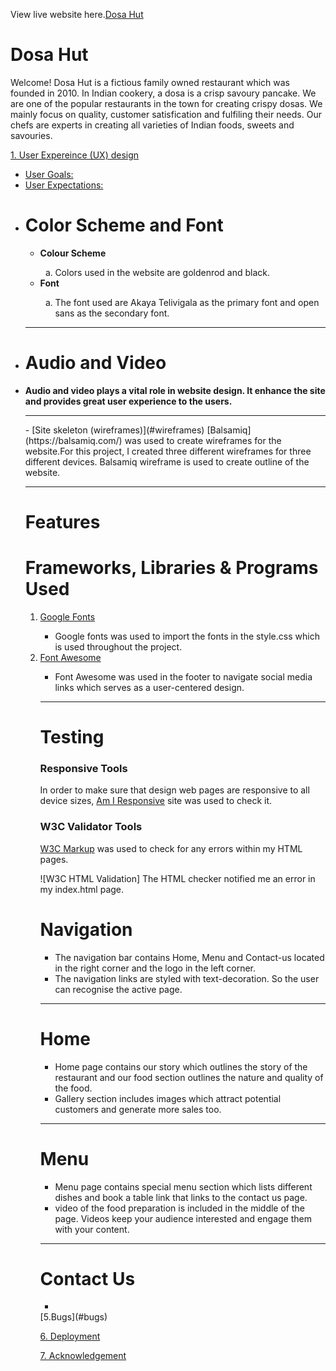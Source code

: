 View live website here.[Dosa Hut](https://pavithra-veeramani.github.io/restaurant/)
# Dosa Hut
Welcome!
Dosa Hut is a fictious family owned restaurant which was founded in 2010.
In Indian cookery, a dosa is a crisp savoury pancake.
We are one of the popular restaurants in the town for creating crispy dosas.
We mainly focus on quality, customer satisfication and fulfiling their needs.
Our chefs are experts in creating all varieties of Indian foods, sweets and savouries. 

 [1. User Expereince (UX) design](#ux)
  - [User Goals:](#user-goals)
  - [User Expectations:](#user-expectations)
  -	# **Color Scheme and Font**
    <ul>
        <li><strong>Colour Scheme</strong></li>
        <ol type="a">
        <li>Colors used in the website are goldenrod and black.</li>
        </ol> 
    </ul>
    <ul>
        <li><strong>Font</strong></li>
        <ol type="a">
        <li>The font used are Akaya Telivigala as the primary font and open sans as the secondary font.</li> 
        </ol>
    </ul>
    <hr>
  - # **Audio and Video**
<ul>
<li><strong>Audio and video plays a vital role in website design. It enhance the site and provides great user experience to the users.</strong></li>
<hr>
  - [Site skeleton (wireframes)](#wireframes)
  [Balsamiq](https://balsamiq.com/) was used to create wireframes for the website.For this project, I created three
  different wireframes for three different devices. Balsamiq wireframe is used to create outline of the website.  
  <hr> 

   # **Features**
   # **Frameworks, Libraries & Programs Used**
 <ol type="1">
 <li><a href="https://fonts.google.com/">Google Fonts</a></li>
 <ul>
 <li>Google fonts was used to import the fonts in the style.css which is used throughout the project.</li>
</ul>
<li><a href="https://fontawesome.com/">Font Awesome</a></li>
<ul>
<li>Font Awesome was used in the footer to navigate social media links which serves as a user-centered design.</li>
</ul>
<hr>

# **Testing**
### Responsive Tools

In order to make sure that design web pages are responsive to all device sizes, [Am I Responsive](http://ami.responsivedesign.is/) site was used to check it. 

### W3C Validator Tools

[W3C Markup](https://validator.w3.org/#validate_by_input+with_options) was used to check for any errors within my HTML pages.

![W3C HTML Validation]
The HTML checker notified me an error in my index.html page. 

# **Navigation**
  <ul>
  <li>The navigation bar contains Home, Menu and Contact-us located in the right corner and the logo in the left corner.
  </li>
  <li>The navigation links are styled with text-decoration. So the user can recognise the active page.</li>
  </ul>
  <hr>

  # **Home**
  <ul>
  <li>Home page contains our story which outlines the story of the restaurant and our food section outlines the nature and quality of the food.</li>
  <li>Gallery section includes images which attract potential customers and generate more sales too. </li>
  </ul>
  <hr>

   # **Menu**
   <ul>
   <li>
   Menu page contains special menu section which lists different dishes and book a table link that links to the contact us page. 
   </li>
   <li>
   video of the food preparation is included in the middle of the page. Videos keep your audience interested and engage them with your content.
   </li>
   </ul>
   <hr>

   # **Contact Us**
   <ul>
   <li>
   </li>
   </ul>
  [5.Bugs](#bugs)

  [6. Deployment](#deployment)

  [7. Acknowledgement](#acknowledgement)
 

   
